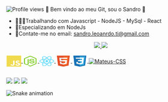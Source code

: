 ![Profile views](https://gpvc.arturio.dev/Sogan87)
🎍 Bem vindo ao meu Git, sou o Sandro 🎍

- 👨🏾‍💻Trabalhando com Javascript - NodeJS - MySql - React
- 📖Especializando em NodeJs
- 📧Contate-me no email: sandro.leoanrdo.ti@gmail.com

<div align="center">
  <a href="https://github.com/Sogan87">
  <img height="180em" src="https://github-readme-stats.vercel.app/api?username=Sogan87&show_icons=true&theme=tokyonight&include_all_commits=true&count_private=true"/>
  <img height="180em" src="https://github-readme-stats.vercel.app/api/top-langs/?username=Sogan87&layout=compact&langs_count=7&theme=tokyonight"/>
</div>

  <div style="display: inline_block"><br>
  <img align="center" alt="Mateus-Js" height="30" width="40" src="https://raw.githubusercontent.com/devicons/devicon/master/icons/javascript/javascript-plain.svg">
  <img align="center" alt="Mateus-Ts" height="30" width="40" src="https://raw.githubusercontent.com/devicons/devicon/master/icons/nodejs/nodejs-original.svg">
  <img align="center" alt="Mateus-React" height="30" width="40" src="https://raw.githubusercontent.com/devicons/devicon/master/icons/react/react-original.svg">
  <img align="center" alt="Mateus-HTML" height="30" width="40" src="https://raw.githubusercontent.com/devicons/devicon/master/icons/html5/html5-original.svg">
  <img align="center" alt="Mateus-CSS" height="30" width="40" src="https://raw.githubusercontent.com/devicons/devicon/master/icons/css3/css3-original.svg">
  <img align="center" alt="Mateus-CSS" height="30" width="40"img src="https://cdn.jsdelivr.net/gh/devicons/devicon/icons/bootstrap/bootstrap-original.svg" >
          
</div>
  
 ##
  
  <div> 
  <a href="https://www.instagram.com/sandro.lleonardo/ target="_blank"><img src="https://img.shields.io/badge/-Instagram-%23E4405F?style=for-the-badge&logo=instagram&logoColor=white" target="_blank"></a> 
  <a href="https://www.linkedin.com/in/sandro-oliveira-1aa954142/" target="_blank"><img src="https://img.shields.io/badge/-LinkedIn-%230077B5?style=for-the-badge&logo=linkedin&logoColor=white" target="_blank"></a> 
  <a href = "mailto:sandro.leonardo.ti@gmail.com"><img src="https://img.shields.io/badge/-Gmail-%23333?style=for-the-badge&logo=gmail&logoColor=white" target="_blank"></a>
 
  ![Snake animation](https://github.com/Sogan87/Sogan87/blob/output/github-contribution-grid-snake.svg)
 
</div>
